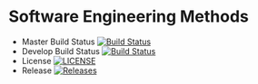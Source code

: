 # Software Engineering Methods

- Master Build Status [![Build Status](https://travis-ci.com/Axaerus/sem.svg?branch=master)](https://travis-ci.org/Axaerus/sem)
- Develop Build Status [![Build Status](https://travis-ci.com/Axaerus/sem.svg?branch=develop)](https://travis-ci.org/Axaerus/sem)
- License [![LICENSE](https://img.shields.io/github/license/Axaerus/sem.svg?style=flat-square)](https://github.com/Axaerus/sem/blob/master/LICENSE)
- Release [![Releases](https://img.shields.io/github/release/Axaerus/sem/all.svg?style=flat-square)](https://github.com/Axaerus/sem/releases)